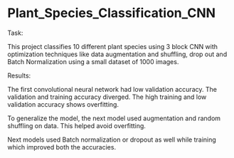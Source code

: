 # Plant_Species_Classification_CNN

Task:

This project classifies 10 different plant species using 3 block CNN with optimization techniques like data augmentation and shuffling, drop out and Batch Normalization using a small dataset of 1000 images.

Results:

The first convolutional neural network had low validation accuracy. The validation and training accuracy diverged. The high training and low validation accuracy shows overfitting.

To generalize the model, the next model used augmentation and random shuffling on data. This helped avoid overfitting.

Next models used Batch normalization or dropout as well while training which improved both the accuracies.
